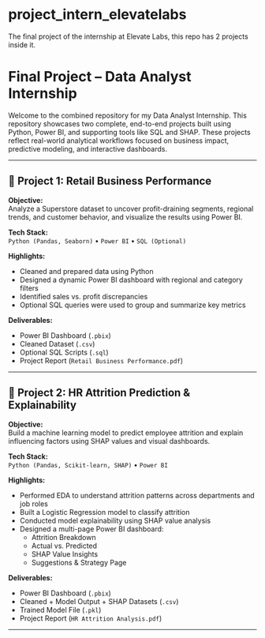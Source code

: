 # project_intern_elevatelabs
The final project of the internship at Elevate Labs, this repo has 2 projects inside it.

# Final Project – Data Analyst Internship

Welcome to the combined repository for my Data Analyst Internship. This repository showcases two complete, end-to-end projects built using Python, Power BI, and supporting tools like SQL and SHAP. These projects reflect real-world analytical workflows focused on business impact, predictive modeling, and interactive dashboards.

---

## 🔹 Project 1: Retail Business Performance

**Objective:**  
Analyze a Superstore dataset to uncover profit-draining segments, regional trends, and customer behavior, and visualize the results using Power BI.

**Tech Stack:**  
`Python (Pandas, Seaborn)` • `Power BI` • `SQL (Optional)`

**Highlights:**
- Cleaned and prepared data using Python
- Designed a dynamic Power BI dashboard with regional and category filters
- Identified sales vs. profit discrepancies
- Optional SQL queries were used to group and summarize key metrics

**Deliverables:**
- Power BI Dashboard (`.pbix`)
- Cleaned Dataset (`.csv`)
- Optional SQL Scripts (`.sql`)
- Project Report (`Retail Business Performance.pdf`)

---

## 🔹 Project 2: HR Attrition Prediction & Explainability

**Objective:**  
Build a machine learning model to predict employee attrition and explain influencing factors using SHAP values and visual dashboards.

**Tech Stack:**  
`Python (Pandas, Scikit-learn, SHAP)` • `Power BI`

**Highlights:**
- Performed EDA to understand attrition patterns across departments and job roles
- Built a Logistic Regression model to classify attrition
- Conducted model explainability using SHAP value analysis
- Designed a multi-page Power BI dashboard:
  - Attrition Breakdown
  - Actual vs. Predicted
  - SHAP Value Insights
  - Suggestions & Strategy Page

**Deliverables:**
- Power BI Dashboard (`.pbix`)
- Cleaned + Model Output + SHAP Datasets (`.csv`)
- Trained Model File (`.pkl`)
- Project Report (`HR Attrition Analysis.pdf`)

---
